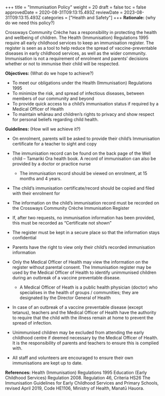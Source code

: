 +++
title = "Immunisation Policy"
weight = 20
draft = false
toc = false
approvedDate = 2020-08-31T09:13:15.493Z
reviewDate = 2023-08-31T09:13:15.493Z
categories = ["Health and Safety"]
+++
**Rationale:** (why do we need this policy?)

Crossways Community Crèche has a responsibility in protecting the health and wellbeing of children. The Health (Immunisation) Regulations 1995 require all early childhood services to keep an immunisation register. The register is seen as a tool to help reduce the spread of vaccine-preventable diseases in early childhood services, as well as the wider community. Immunisation is not a requirement of enrolment and parents’ decisions whether or not to immunise their child will be respected. 

**Objectives:** (What do we hope to achieve?)

* To meet our obligations under the Health (Immunisation) Regulations 1995
* To minimize the risk, and spread of infectious diseases, between members of our community and beyond 
* To provide quick access to a child’s immunisation status if required by a Medical Officer of Health
* To maintain whānau and children’s rights to privacy and show respect for personal beliefs regarding child health. 

**Guidelines:** (How will we achieve it?)

* On enrolment, parents will be asked to provide their child’s Immunisation certificate for a teacher to sight and copy 
* The immunisation record can be found on the back page of the Well child – Tamariki Ora health book. A record of immunisation can also be provided by a doctor or practice nurse

  * The immunisation record should be viewed on enrolment, at 15 months and 4 years.
* The child’s immunisation certificate/record should be copied and filed with their enrolment for
* The information on the child’s immunisation record must be recorded on the Crossways Community Crèche Immunisation Register
* If, after two requests, no immunisation information has been provided, this must be recorded as “Certificate not shown”
* The register must be kept in a secure place so that the information stays confidential
* Parents have the right to view only their child’s recorded immunisation information
* Only the Medical Officer of Health may view the information on the register without parental consent. The Immunisation register may be used by the Medical Officer of Health to identify unimmunised children during an outbreak of a vaccine preventable disease. 

  * A Medical Officer of Heath is a public health physician (doctor) who specialises in the health of groups / communities; they are designated by the Director General of Health
*  In case of an outbreak of a vaccine preventable disease (except tetanus), teachers and the Medical Officer of Health have the authority to require that the child with the illness remain at home to prevent the spread of infection.
* Unimmunised children may be excluded from attending the early childhood centre if deemed necessary by the Medical Officer of Health. It is the responsibility of parents and teachers to ensure this is complied with.
* All staff and volunteers are encouraged to ensure their own immunisations are kept up to date. 


**References:** 
Health (Immunisation) Regulations 1995 
Education (Early Childhood Services) Regulation 2008. Regulation 46, Criteria HS26 
The Immunisation Guidelines for Early Childhood Services and Primary Schools, revised April 2019, Code HE1106, Ministry of Health, Manatū Hauora.